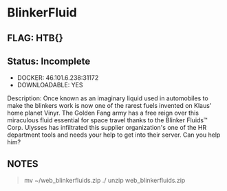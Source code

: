 # BlinkerFluid

## FLAG: HTB{}

## Status: Incomplete

+ DOCKER: 46.101.6.238:31172
+ DOWNLOADABLE: YES

Description: Once known as an imaginary liquid used in automobiles to make the blinkers work is now one of the rarest fuels invented on Klaus' home planet Vinyr. The Golden Fang army has a free reign over this miraculous fluid essential for space travel thanks to the Blinker Fluids™ Corp. Ulysses has infiltrated this supplier organization's one of the HR department tools and needs your help to get into their server. Can you help him?

## NOTES

> mv ~/web_blinkerfluids.zip ./
> unzip web_blinkerfluids.zip
